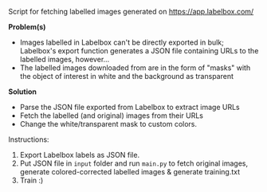 Script for fetching labelled images generated on https://app.labelbox.com/ 

**Problem(s)**
- Images labelled in Labelbox can't be directly exported in bulk; Labelbox's export function generates a JSON file containing URLs to the labelled images, however...
- The labelled images downloaded from are in the form of "masks" with the object of interest in white and the background as transparent

**Solution**
- Parse the JSON file exported from Labelbox to extract image URLs
- Fetch the labelled (and original) images from their URLs
- Change the white/transparent mask to custom colors.


Instructions:
1. Export Labelbox labels as JSON file.
2. Put JSON file in ```input``` folder and run ```main.py``` to fetch original images, generate colored-corrected labelled images & generate training.txt
3. Train :)
